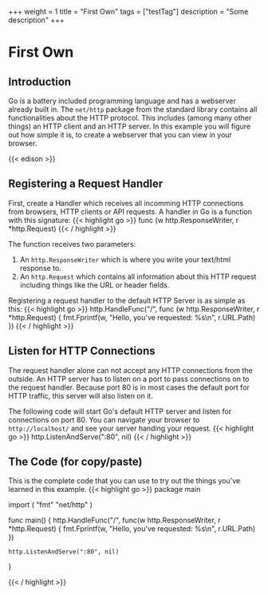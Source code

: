 +++
weight = 1
title = "First Own"
tags = ["testTag"]
description = "Some description"
+++

# First Own

## Introduction
Go is a battery included programming language and has a webserver already built in.
The `net/http` package from the standard library contains all functionalities about the HTTP protocol.
This includes (among many other things) an HTTP client and an HTTP server.
In this example you will figure out how simple it is, to create a webserver that you can view in your browser.

{{< edison >}}

## Registering a Request Handler
First, create a Handler which receives all incomming HTTP connections from browsers, HTTP clients or API requests.
A handler in Go is a function with this signature:
{{< highlight go >}}
func (w http.ResponseWriter, r *http.Request)
{{< / highlight >}}

The function receives two parameters:

1. An `http.ResponseWriter` which is where you write your text/html response to.
2. An `http.Request` which contains all information about this HTTP request including things like the URL or header fields.

Registering a request handler to the default HTTP Server is as simple as this:
{{< highlight go >}}
http.HandleFunc("/", func (w http.ResponseWriter, r *http.Request) {
	fmt.Fprintf(w, "Hello, you've requested: %s\n", r.URL.Path)
})
{{< / highlight >}}

## Listen for HTTP Connections
The request handler alone can not accept any HTTP connections from the outside.
An HTTP server has to listen on a port to pass connections on to the request handler.
Because port 80 is in most cases the default port for HTTP traffic, this server will also listen on it.

The following code will start Go's default HTTP server and listen for connections on port 80.
You can navigate your browser to `http://localhost/` and see your server handing your request.
{{< highlight go >}}
http.ListenAndServe(":80", nil)
{{< / highlight >}}

## The Code (for copy/paste)
This is the complete code that you can use to try out the things you've learned in this example.
{{< highlight go >}}
package main

import (
	"fmt"
	"net/http"
)

func main() {
	http.HandleFunc("/", func(w http.ResponseWriter, r *http.Request) {
		fmt.Fprintf(w, "Hello, you've requested: %s\n", r.URL.Path)
	})

	http.ListenAndServe(":80", nil)
}

{{< / highlight >}}
